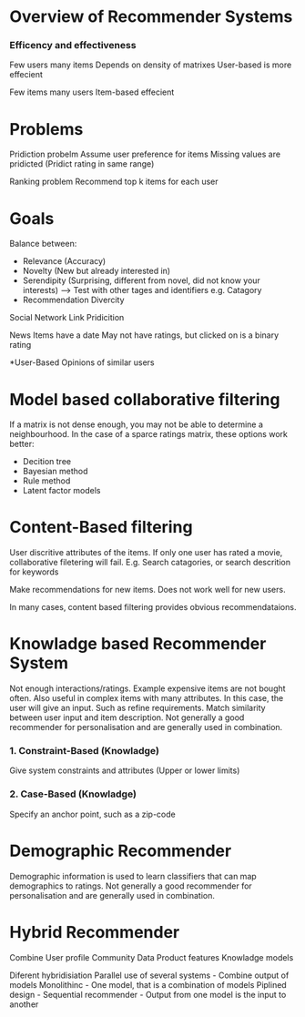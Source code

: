 
# Overview of Recommender Systems

### Efficency and effectiveness
Few users many items
    Depends on density of matrixes
    User-based is more effecient
    
Few items many users
    Item-based effecient


# Problems

Pridiction probelm
    Assume user preference for items
    Missing values are pridicted (Pridict rating in same range)


Ranking problem
    Recommend top k items for each user


# Goals 

Balance between:
- Relevance (Accuracy)
- Novelty (New but already interested in)
- Serendipity (Surprising, different from novel, did not know your interests) --> Test with other tages and identifiers e.g. Catagory
- Recommendation Divercity


Social Network
    Link Pridicition

News
    Items have a date
    May not have ratings, but clicked on is a binary rating


*User-Based
    Opinions of similar users




# Model based collaborative filtering

If a matrix is not dense enough, you may not be able to determine a neighbourhood.
In the case of a sparce ratings matrix, these options work better:

- Decition tree
- Bayesian method
- Rule method
- Latent factor models


# Content-Based filtering

User discritive attributes of the items. If only one user has rated a movie, collaborative filetering will fail.
E.g. Search catagories, or search descrition for keywords

Make recommendations for new items.
Does not work well for new users.

In many cases, content based filtering provides obvious recommendataions.



# Knowladge based Recommender System

Not enough interactions/ratings. Example expensive items are not bought often.
Also useful in complex items with many attributes.
In this case, the user will give an input. Such as refine requirements.
Match similarity between user input and item description.
Not generally a good recommender for personalisation and are generally used in combination.

### 1. Constraint-Based (Knowladge)
Give system constraints and attributes (Upper or lower limits)

### 2. Case-Based (Knowladge)
Specify an anchor point, such as a zip-code


# Demographic Recommender

Demographic information is used to learn classifiers that can map demographics to ratings.
Not generally a good recommender for personalisation and are generally used in combination.


# Hybrid Recommender

Combine
    User profile
    Community Data
    Product features
    Knowladge models

Diferent hybridisiation
    Parallel use of several systems - Combine output of models
    Monolithinc - One model, that is a combination of models
    Piplined design - Sequential recommender - Output from one model is the input to another



